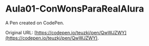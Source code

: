 # Aula01-ConWonsParaRealAlura

A Pen created on CodePen.

Original URL: [https://codepen.io/teuzkj/pen/QwWJZWY](https://codepen.io/teuzkj/pen/QwWJZWY).

